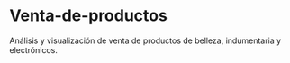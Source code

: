 # Venta-de-productos
Análisis y visualización de venta de productos de belleza, indumentaria y electrónicos.


